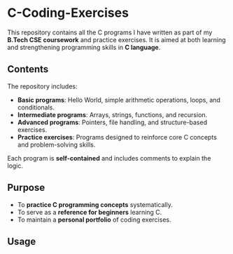 # C-Coding-Exercises

This repository contains all the C programs I have written as part of my **B.Tech CSE coursework** and practice exercises. It is aimed at both learning and strengthening programming skills in **C language**.

## Contents

The repository includes:

- **Basic programs**: Hello World, simple arithmetic operations, loops, and conditionals.
- **Intermediate programs**: Arrays, strings, functions, and recursion.
- **Advanced programs**: Pointers, file handling, and structure-based exercises.
- **Practice exercises**: Programs designed to reinforce core C concepts and problem-solving skills.

Each program is **self-contained** and includes comments to explain the logic.

## Purpose

- To **practice C programming concepts** systematically.  
- To serve as a **reference for beginners** learning C.  
- To maintain a **personal portfolio** of coding exercises.

## Usage


